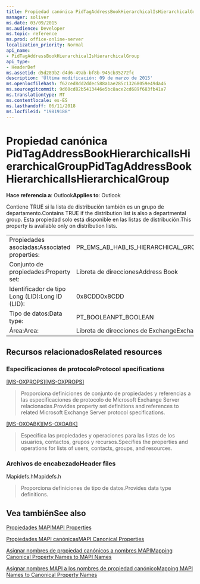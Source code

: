 ```yaml
---
title: Propiedad canónica PidTagAddressBookHierarchicalIsHierarchicalGroup
manager: soliver
ms.date: 03/09/2015
ms.audience: Developer
ms.topic: reference
ms.prod: office-online-server
localization_priority: Normal
api_name:
- PidTagAddressBookHierarchicalIsHierarchicalGroup
api_type:
- HeaderDef
ms.assetid: d5d289b2-d4d6-49ab-bf8b-945cb35272fc
description: 'Última modificación: 09 de marzo de 2015'
ms.openlocfilehash: f62ced8dd2ddec588a1ae285c13268059e49da46
ms.sourcegitcommit: 9d60cd82b5413446e5bc8ace2cd689f683fb41a7
ms.translationtype: MT
ms.contentlocale: es-ES
ms.lasthandoff: 06/11/2018
ms.locfileid: "19819188"
---
```

# <a name="pidtagaddressbookhierarchicalishierarchicalgroup"></a><span data-ttu-id="b3ce2-103">Propiedad canónica PidTagAddressBookHierarchicalIsHierarchicalGroup</span><span class="sxs-lookup"><span data-stu-id="b3ce2-103">PidTagAddressBookHierarchicalIsHierarchicalGroup</span></span>

  
  
<span data-ttu-id="b3ce2-104">**Hace referencia a**: Outlook</span><span class="sxs-lookup"><span data-stu-id="b3ce2-104">**Applies to**: Outlook</span></span> 
  
<span data-ttu-id="b3ce2-105">Contiene TRUE si la lista de distribución también es un grupo de departamento.</span><span class="sxs-lookup"><span data-stu-id="b3ce2-105">Contains TRUE if the distribution list is also a departmental group.</span></span> <span data-ttu-id="b3ce2-106">Esta propiedad solo está disponible en las listas de distribución.</span><span class="sxs-lookup"><span data-stu-id="b3ce2-106">This property is available only on distribution lists.</span></span>
  
|||
|:-----|:-----|
|<span data-ttu-id="b3ce2-107">Propiedades asociadas:</span><span class="sxs-lookup"><span data-stu-id="b3ce2-107">Associated properties:</span></span>  <br/> |<span data-ttu-id="b3ce2-108">PR_EMS_AB_HAB_IS_HIERARCHICAL_GROUP</span><span class="sxs-lookup"><span data-stu-id="b3ce2-108">PR_EMS_AB_HAB_IS_HIERARCHICAL_GROUP</span></span>  <br/> |
|<span data-ttu-id="b3ce2-109">Conjunto de propiedades:</span><span class="sxs-lookup"><span data-stu-id="b3ce2-109">Property set:</span></span>  <br/> |<span data-ttu-id="b3ce2-110">Libreta de direcciones</span><span class="sxs-lookup"><span data-stu-id="b3ce2-110">Address Book</span></span>  <br/> |
|<span data-ttu-id="b3ce2-111">Identificador de tipo Long (LID):</span><span class="sxs-lookup"><span data-stu-id="b3ce2-111">Long ID (LID):</span></span>  <br/> |<span data-ttu-id="b3ce2-112">0x8CDD</span><span class="sxs-lookup"><span data-stu-id="b3ce2-112">0x8CDD</span></span>  <br/> |
|<span data-ttu-id="b3ce2-113">Tipo de datos:</span><span class="sxs-lookup"><span data-stu-id="b3ce2-113">Data type:</span></span>  <br/> |<span data-ttu-id="b3ce2-114">PT_BOOLEAN</span><span class="sxs-lookup"><span data-stu-id="b3ce2-114">PT_BOOLEAN</span></span>  <br/> |
|<span data-ttu-id="b3ce2-115">Área:</span><span class="sxs-lookup"><span data-stu-id="b3ce2-115">Area:</span></span>  <br/> |<span data-ttu-id="b3ce2-116">Libreta de direcciones de Exchange</span><span class="sxs-lookup"><span data-stu-id="b3ce2-116">Exchange Address Book</span></span>  <br/> |
   
## <a name="related-resources"></a><span data-ttu-id="b3ce2-117">Recursos relacionados</span><span class="sxs-lookup"><span data-stu-id="b3ce2-117">Related resources</span></span>

### <a name="protocol-specifications"></a><span data-ttu-id="b3ce2-118">Especificaciones de protocolo</span><span class="sxs-lookup"><span data-stu-id="b3ce2-118">Protocol specifications</span></span>

<span data-ttu-id="b3ce2-119">[[MS-OXPROPS]](http://msdn.microsoft.com/library/f6ab1613-aefe-447d-a49c-18217230b148%28Office.15%29.aspx)</span><span class="sxs-lookup"><span data-stu-id="b3ce2-119">[[MS-OXPROPS]](http://msdn.microsoft.com/library/f6ab1613-aefe-447d-a49c-18217230b148%28Office.15%29.aspx)</span></span>
  
> <span data-ttu-id="b3ce2-120">Proporciona definiciones de conjunto de propiedades y referencias a las especificaciones de protocolo de Microsoft Exchange Server relacionadas.</span><span class="sxs-lookup"><span data-stu-id="b3ce2-120">Provides property set definitions and references to related Microsoft Exchange Server protocol specifications.</span></span>
    
<span data-ttu-id="b3ce2-121">[[MS-OXOABK]](http://msdn.microsoft.com/en-us/library/cc433489%28v=exchg.80%29)</span><span class="sxs-lookup"><span data-stu-id="b3ce2-121">[[MS-OXOABK]](http://msdn.microsoft.com/en-us/library/cc433489%28v=exchg.80%29)</span></span>
  
> <span data-ttu-id="b3ce2-122">Especifica las propiedades y operaciones para las listas de los usuarios, contactos, grupos y recursos.</span><span class="sxs-lookup"><span data-stu-id="b3ce2-122">Specifies the properties and operations for lists of users, contacts, groups, and resources.</span></span>
    
### <a name="header-files"></a><span data-ttu-id="b3ce2-123">Archivos de encabezado</span><span class="sxs-lookup"><span data-stu-id="b3ce2-123">Header files</span></span>

<span data-ttu-id="b3ce2-124">Mapidefs.h</span><span class="sxs-lookup"><span data-stu-id="b3ce2-124">Mapidefs.h</span></span>
  
> <span data-ttu-id="b3ce2-125">Proporciona definiciones de tipo de datos.</span><span class="sxs-lookup"><span data-stu-id="b3ce2-125">Provides data type definitions.</span></span>
    
## <a name="see-also"></a><span data-ttu-id="b3ce2-126">Vea también</span><span class="sxs-lookup"><span data-stu-id="b3ce2-126">See also</span></span>



[<span data-ttu-id="b3ce2-127">Propiedades MAPI</span><span class="sxs-lookup"><span data-stu-id="b3ce2-127">MAPI Properties</span></span>](mapi-properties.md)
  
[<span data-ttu-id="b3ce2-128">Propiedades MAPI canónicas</span><span class="sxs-lookup"><span data-stu-id="b3ce2-128">MAPI Canonical Properties</span></span>](mapi-canonical-properties.md)
  
[<span data-ttu-id="b3ce2-129">Asignar nombres de propiedad canónicos a nombres MAPI</span><span class="sxs-lookup"><span data-stu-id="b3ce2-129">Mapping Canonical Property Names to MAPI Names</span></span>](mapping-canonical-property-names-to-mapi-names.md)
  
[<span data-ttu-id="b3ce2-130">Asignar nombres MAPI a los nombres de propiedad canónico</span><span class="sxs-lookup"><span data-stu-id="b3ce2-130">Mapping MAPI Names to Canonical Property Names</span></span>](mapping-mapi-names-to-canonical-property-names.md)

